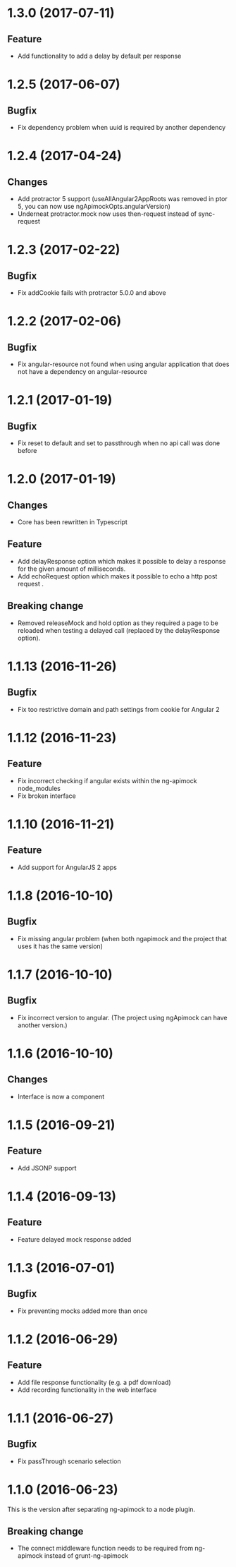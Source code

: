 <a name="1.3.0"></a>
# 1.3.0 (2017-07-11)

## Feature
- Add functionality to add a delay by default per response 

<a name="1.2.5"></a>
# 1.2.5 (2017-06-07)

## Bugfix
- Fix dependency problem when uuid is required by another dependency 

<a name="1.2.4"></a>
# 1.2.4 (2017-04-24)

## Changes
- Add protractor 5 support (useAllAngular2AppRoots was removed in ptor 5, you can now use ngApimockOpts.angularVersion)
- Underneat protractor.mock now uses then-request instead of sync-request

<a name="1.2.3"></a>
# 1.2.3 (2017-02-22)

## Bugfix
- Fix addCookie fails with protractor 5.0.0 and above 

<a name="1.2.2"></a>
# 1.2.2 (2017-02-06)

## Bugfix
- Fix angular-resource not found when using angular application that does not have a dependency on angular-resource

<a name="1.2.1"></a>
# 1.2.1 (2017-01-19)

## Bugfix
- Fix reset to default and set to passthrough when no api call was done before

<a name="1.2.0"></a>
# 1.2.0 (2017-01-19)

## Changes
- Core has been rewritten in Typescript

## Feature
- Add delayResponse option which makes it possible to delay a response for the given amount of milliseconds.
- Add echoRequest option which makes it possible to echo a http post request .

## Breaking change
- Removed releaseMock and hold option as they required a page to be reloaded when testing a delayed call (replaced by the delayResponse option).

<a name="1.1.13"></a>
# 1.1.13 (2016-11-26)

## Bugfix
- Fix too restrictive domain and path settings from cookie for Angular 2

<a name="1.1.12"></a>
# 1.1.12 (2016-11-23)

## Feature
- Fix incorrect checking if angular exists within the ng-apimock node_modules
- Fix broken interface

<a name="1.1.10"></a>
# 1.1.10 (2016-11-21)

## Feature
- Add support for AngularJS 2 apps

<a name="1.1.8"></a>
# 1.1.8 (2016-10-10)

## Bugfix
- Fix missing angular problem (when both ngapimock and the project that uses it has the same version)

<a name="1.1.7"></a>
# 1.1.7 (2016-10-10)

## Bugfix
- Fix incorrect version to angular. (The project using ngApimock can have another version.)

<a name="1.1.6"></a>
# 1.1.6 (2016-10-10)

## Changes
- Interface is now a component

<a name="1.1.5"></a>
# 1.1.5 (2016-09-21)

## Feature
- Add JSONP support

<a name="1.1.4"></a>
# 1.1.4 (2016-09-13)

## Feature
- Feature delayed mock response added

<a name="1.1.3"></a>
# 1.1.3 (2016-07-01)

## Bugfix
- Fix preventing mocks added more than once

<a name="1.1.2"></a>
# 1.1.2 (2016-06-29)

## Feature
- Add file response functionality (e.g. a pdf download)
- Add recording functionality in the web interface

<a name="1.1.1"></a>
# 1.1.1 (2016-06-27)

## Bugfix
- Fix passThrough scenario selection

<a name="1.1.0"></a>
# 1.1.0 (2016-06-23)

This is the version after separating ng-apimock to a node plugin. 

## Breaking change
- The connect middleware function needs to be required from ng-apimock instead of grunt-ng-apimock

